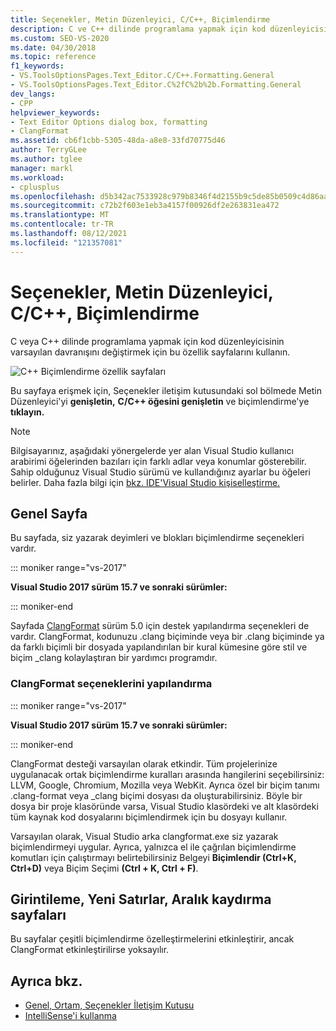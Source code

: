 ```yaml
---
title: Seçenekler, Metin Düzenleyici, C/C++, Biçimlendirme
description: C ve C++ dilinde programlama yapmak için kod düzenleyicisinde kod biçimlendirme seçeneklerini ayarlamak için Biçimlendirme seçenekleri sayfasını ve alt sayfasını kullanmayı öğrenin.
ms.custom: SEO-VS-2020
ms.date: 04/30/2018
ms.topic: reference
f1_keywords:
- VS.ToolsOptionsPages.Text_Editor.C/C++.Formatting.General
- VS.ToolsOptionsPages.Text_Editor.C%2fC%2b%2b.Formatting.General
dev_langs:
- CPP
helpviewer_keywords:
- Text Editor Options dialog box, formatting
- ClangFormat
ms.assetid: cb6f1cbb-5305-48da-a8e8-33fd70775d46
author: TerryGLee
ms.author: tglee
manager: markl
ms.workload:
- cplusplus
ms.openlocfilehash: d5b342ac7533928c979b8346f4d2155b9c5de85b0509c4d86aa5261dae5bb338
ms.sourcegitcommit: c72b2f603e1eb3a4157f00926df2e263831ea472
ms.translationtype: MT
ms.contentlocale: tr-TR
ms.lasthandoff: 08/12/2021
ms.locfileid: "121357081"
---
```

# <a name="options-text-editor-cc-formatting"></a>Seçenekler, Metin Düzenleyici, C/C++, Biçimlendirme

C veya C++ dilinde programlama yapmak için kod düzenleyicisinin varsayılan davranışını değiştirmek için bu özellik sayfalarını kullanın.

![C++ Biçimlendirme özellik sayfaları](media/cpp-formatting.png)

Bu sayfaya erişmek için, Seçenekler iletişim kutusundaki sol bölmede Metin Düzenleyici'yi **genişletin,** **C/C++ öğesini genişletin** ve biçimlendirme'ye **tıklayın.** 

> [!NOTE]
> Bilgisayarınız, aşağıdaki yönergelerde yer alan Visual Studio kullanıcı arabirimi öğelerinden bazıları için farklı adlar veya konumlar gösterebilir. Sahip olduğunuz Visual Studio sürümü ve kullandığınız ayarlar bu öğeleri belirler. Daha fazla bilgi için [bkz. IDE'Visual Studio kişiselleştirme.](../../ide/personalizing-the-visual-studio-ide.md)

## <a name="general-page"></a>Genel Sayfa

Bu sayfada, siz yazarak deyimleri ve blokları biçimlendirme seçenekleri vardır.

::: moniker range="vs-2017"

**Visual Studio 2017 sürüm 15.7 ve sonraki sürümler:**

::: moniker-end

Sayfada [ClangFormat](https://clang.llvm.org/docs/ClangFormat.html) sürüm 5.0 için destek yapılandırma seçenekleri de vardır. ClangFormat, kodunuzu .clang biçiminde veya bir .clang biçiminde ya da farklı biçimli bir dosyada yapılandırılan bir kural kümesine göre stil ve biçim _clang kolaylaştıran bir yardımcı programdır.

### <a name="configuring-clangformat-options"></a>ClangFormat seçeneklerini yapılandırma

::: moniker range="vs-2017"

**Visual Studio 2017 sürüm 15.7 ve sonraki sürümler:**

::: moniker-end

ClangFormat desteği varsayılan olarak etkindir. Tüm projelerinize uygulanacak ortak biçimlendirme kuralları arasında hangilerini seçebilirsiniz: LLVM, Google, Chromium, Mozilla veya WebKit. Ayrıca özel bir biçim tanımı .clang-format veya _clang biçimi dosyası da oluşturabilirsiniz. Böyle bir dosya bir proje klasöründe varsa, Visual Studio klasördeki ve alt klasördeki tüm kaynak kod dosyalarını biçimlendirmek için bu dosyayı kullanır.

Varsayılan olarak, Visual Studio arka clangformat.exe siz yazarak biçimlendirmeyi uygular. Ayrıca, yalnızca el ile çağrılan biçimlendirme komutları için çalıştırmayı belirtebilirsiniz Belgeyi **Biçimlendir (Ctrl+K, Ctrl+D)** veya Biçim Seçimi **(Ctrl + K, Ctrl + F)**.

## <a name="indentation-new-lines-spacing-wrapping-pages"></a>Girintileme, Yeni Satırlar, Aralık kaydırma sayfaları

Bu sayfalar çeşitli biçimlendirme özelleştirmelerini etkinleştirir, ancak ClangFormat etkinleştirilirse yoksayılır.

## <a name="see-also"></a>Ayrıca bkz.

- [Genel, Ortam, Seçenekler İletişim Kutusu](../../ide/reference/general-environment-options-dialog-box.md)
- [IntelliSense'i kullanma](../../ide/using-intellisense.md)
